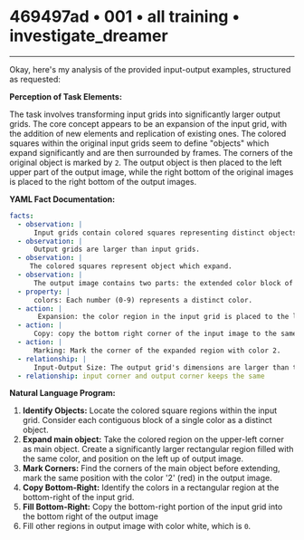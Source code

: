 # 469497ad • 001 • all training • investigate_dreamer

---
Okay, here's my analysis of the provided input-output examples, structured as requested:

**Perception of Task Elements:**

The task involves transforming input grids into significantly larger output grids. The core concept appears to be an expansion of the input grid, with the addition of new elements and replication of existing ones. The colored squares within the original input grids seem to define "objects" which expand significantly and are then surrounded by frames. The corners of the original object is marked by `2`. The output object is then placed to the left upper part of the output image, while the right bottom of the original images is placed to the right bottom of the output images.

**YAML Fact Documentation:**



```yaml
facts:
  - observation: |
      Input grids contain colored squares representing distinct objects.
  - observation: |
      Output grids are larger than input grids.
  - observation: |
     The colored squares represent object which expand.
  - observation: |
      The output image contains two parts: the extended color block of the left top part and the bottom right part.
  - property: |
      colors: Each number (0-9) represents a distinct color.
  - action: |
       Expansion: the color region in the input grid is placed to the left upper corner in the output grid and expanded.
  - action: |
      Copy: copy the bottom right corner of the input image to the same place of output image.
  - action: |
      Marking: Mark the corner of the expanded region with color 2.
  - relationship: |
      Input-Output Size: The output grid's dimensions are larger than those of the input grid.
  - relationship: input corner and output corner keeps the same

```



**Natural Language Program:**

1.  **Identify Objects:** Locate the colored square regions within the input grid. Consider each contiguous block of a single color as a distinct object.
2.  **Expand main object:** Take the colored region on the upper-left corner as main object. Create a significantly larger rectangular region filled with the same color, and position on the left up of output image.
3.  **Mark Corners:** Find the corners of the main object before extending, mark the same position with the color '2' (red) in the output image.
4.  **Copy Bottom-Right:** Identify the colors in a rectangular region at the bottom-right of the input grid.
5. **Fill Bottom-Right:** Copy the bottom-right portion of the input grid into the bottom right of the output image
6. Fill other regions in output image with color white, which is `0`.


